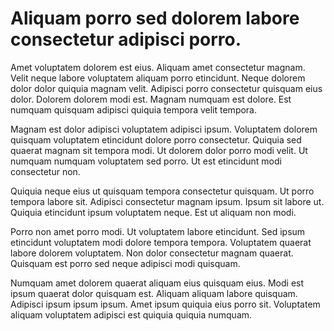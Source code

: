 # Aliquam porro sed dolorem labore consectetur adipisci porro.

Amet voluptatem dolorem est eius. Aliquam amet consectetur magnam. Velit neque labore voluptatem aliquam porro etincidunt. Neque dolorem dolor dolor quiquia magnam velit. Adipisci porro consectetur quisquam eius dolor. Dolorem dolorem modi est. Magnam numquam est dolore. Est numquam quisquam adipisci quiquia tempora velit tempora.

Magnam est dolor adipisci voluptatem adipisci ipsum. Voluptatem dolorem quisquam voluptatem etincidunt dolore porro consectetur. Quiquia sed quaerat magnam sit tempora modi. Ut dolorem dolor porro modi velit. Ut numquam numquam voluptatem sed porro. Ut est etincidunt modi consectetur non.

Quiquia neque eius ut quisquam tempora consectetur quisquam. Ut porro tempora labore sit. Adipisci consectetur magnam ipsum. Ipsum sit labore ut. Quiquia etincidunt ipsum voluptatem neque. Est ut aliquam non modi.

Porro non amet porro modi. Ut voluptatem labore etincidunt. Sed ipsum etincidunt voluptatem modi dolore tempora tempora. Voluptatem quaerat labore dolorem voluptatem. Non dolor consectetur magnam quaerat. Quisquam est porro sed neque adipisci modi quisquam.

Numquam amet dolorem quaerat aliquam eius quisquam eius. Modi est ipsum quaerat dolor quisquam est. Aliquam aliquam labore quisquam. Adipisci ipsum ipsum ipsum. Amet ipsum quiquia eius porro sit. Voluptatem aliquam voluptatem adipisci est quiquia quiquia numquam.

